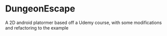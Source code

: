 # DungeonEscape
A 2D android platormer based off a Udemy course, with some modifications and refactoring to the example
